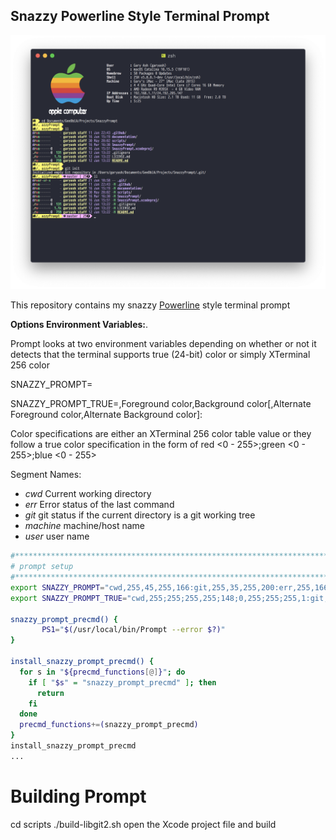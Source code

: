 ## Snazzy Powerline Style Terminal Prompt

![Screen Shot](documentation/ScreenShot.png)


This repository contains my snazzy [Powerline](https://powerline.readthedocs.io/en/latest/index.html) style terminal prompt

**Options Environment Variables:**.

Prompt looks at two environment variables depending on whether or not it detects that the terminal supports true (24-bit) color or simply XTerminal 256 color

SNAZZY\_PROMPT= 

SNAZZY\_PROMPT_TRUE=<Segment Name>,Foreground color,Background color[,Alternate Foreground color,Alternate Background color]:<next segment spec>

Color specifications are either an XTerminal 256 color table value or they follow a true color specification in the form of red <0 - 255>;green <0 - 255>;blue <0 - 255>

Segment Names:

*  *cwd* Current working directory
*  *err* Error status of the last command
*  *git* git status if the current directory is a git working tree
*  *machine* machine/host name
*  *user* user name

```zsh
#*****************************************************************************************
# prompt setup
#*****************************************************************************************
export SNAZZY_PROMPT="cwd,255,45,255,166:git,255,35,255,200:err,255,166"
export SNAZZY_PROMPT_TRUE="cwd,255;255;255,255;148;0,255;255;255,1:git,255;255;255,147;196;124,255;255;255,255;142;198:err,255;255;255,128;0;0"

snazzy_prompt_precmd() {
       PS1="$(/usr/local/bin/Prompt --error $?)"
}

install_snazzy_prompt_precmd() {
  for s in "${precmd_functions[@]}"; do
    if [ "$s" = "snazzy_prompt_precmd" ]; then
      return
    fi
  done
  precmd_functions+=(snazzy_prompt_precmd)
}
install_snazzy_prompt_precmd  
...  
```

# Building Prompt  

cd scripts
./build-libgit2.sh
open the Xcode project file and build
